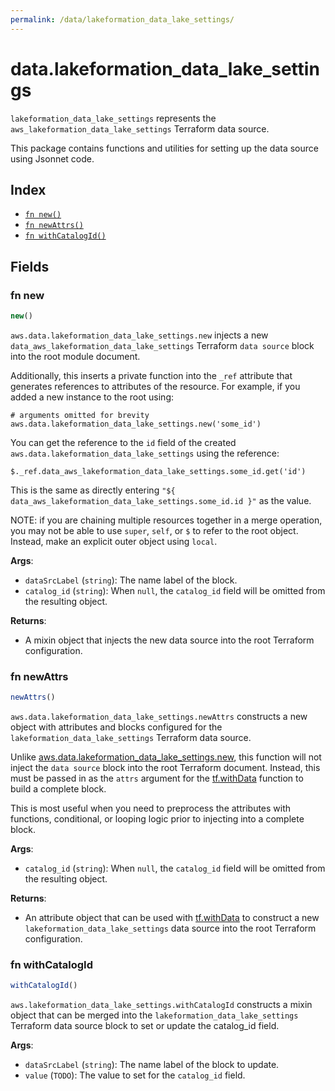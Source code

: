 ```yaml
---
permalink: /data/lakeformation_data_lake_settings/
---
```


# data.lakeformation_data_lake_settings

`lakeformation_data_lake_settings` represents the `aws_lakeformation_data_lake_settings` Terraform data source.



This package contains functions and utilities for setting up the data source using Jsonnet code.


## Index

* [`fn new()`](#fn-new)
* [`fn newAttrs()`](#fn-newattrs)
* [`fn withCatalogId()`](#fn-withcatalogid)

## Fields

### fn new

```ts
new()
```


`aws.data.lakeformation_data_lake_settings.new` injects a new `data_aws_lakeformation_data_lake_settings` Terraform `data source`
block into the root module document.

Additionally, this inserts a private function into the `_ref` attribute that generates references to attributes of the
resource. For example, if you added a new instance to the root using:

    # arguments omitted for brevity
    aws.data.lakeformation_data_lake_settings.new('some_id')

You can get the reference to the `id` field of the created `aws.data.lakeformation_data_lake_settings` using the reference:

    $._ref.data_aws_lakeformation_data_lake_settings.some_id.get('id')

This is the same as directly entering `"${ data_aws_lakeformation_data_lake_settings.some_id.id }"` as the value.

NOTE: if you are chaining multiple resources together in a merge operation, you may not be able to use `super`, `self`,
or `$` to refer to the root object. Instead, make an explicit outer object using `local`.

**Args**:
  - `dataSrcLabel` (`string`): The name label of the block.
  - `catalog_id` (`string`):  When `null`, the `catalog_id` field will be omitted from the resulting object.

**Returns**:
- A mixin object that injects the new data source into the root Terraform configuration.


### fn newAttrs

```ts
newAttrs()
```


`aws.data.lakeformation_data_lake_settings.newAttrs` constructs a new object with attributes and blocks configured for the `lakeformation_data_lake_settings`
Terraform data source.

Unlike [aws.data.lakeformation_data_lake_settings.new](#fn-lakeformationdatalakesettingsnew), this function will not inject the `data source`
block into the root Terraform document. Instead, this must be passed in as the `attrs` argument for the
[tf.withData](https://github.com/tf-libsonnet/core/tree/main/docs#fn-withdata) function to build a complete block.

This is most useful when you need to preprocess the attributes with functions, conditional, or looping logic prior to
injecting into a complete block.

**Args**:
  - `catalog_id` (`string`):  When `null`, the `catalog_id` field will be omitted from the resulting object.

**Returns**:
  - An attribute object that can be used with [tf.withData](https://github.com/tf-libsonnet/core/tree/main/docs#fn-withdata) to construct a new `lakeformation_data_lake_settings` data source into the root Terraform configuration.


### fn withCatalogId

```ts
withCatalogId()
```

`aws.lakeformation_data_lake_settings.withCatalogId` constructs a mixin object that can be merged into the `lakeformation_data_lake_settings`
Terraform data source block to set or update the catalog_id field.



**Args**:
  - `dataSrcLabel` (`string`): The name label of the block to update.
  - `value` (`TODO`): The value to set for the `catalog_id` field.
